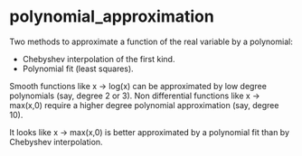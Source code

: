 # polynomial_approximation

Two methods to approximate a function of the real variable by a polynomial:
- Chebyshev interpolation of the first kind.
- Polynomial fit (least squares).

Smooth functions like x -> log(x) can be approximated by low degree polynomials (say, degree 2 or 3).
Non differential functions like x -> max(x,0) require a higher degree polynomial approximation (say, degree 10).

It looks like x -> max(x,0) is better approximated by a polynomial fit than by Chebyshev interpolation.


